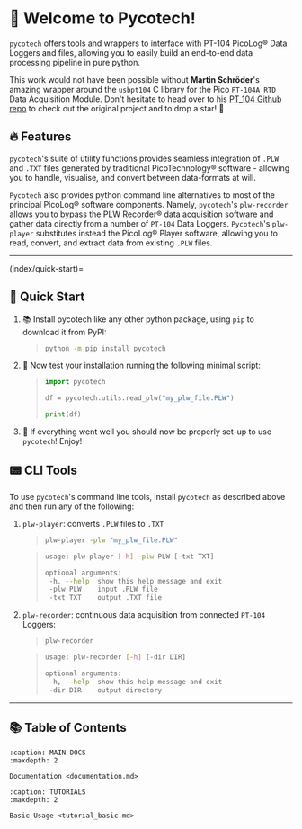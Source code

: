 # 📑 Welcome to Pycotech!

`pycotech` offers tools and wrappers to interface with PT-104 PicoLog® Data Loggers and files, allowing you to easily build an end-to-end data processing pipeline in pure python.
  
This work would not have been possible without **Martin Schröder**'s
 amazing wrapper around the `usbpt104` C library for the Pico `PT-104A RTD` Data Acquisition Module. Don't hesitate to head over to his 
 [PT_104 Github repo](https://github.com/trombastic/Pico_PT104) to check out the original project and to drop a star! 🌟

## 🔥 Features

`pycotech`'s suite of utility functions provides seamless integration
of `.PLW` and `.TXT` files generated by traditional PicoTechnology®
software - allowing you to handle, visualise, and convert between 
data-formats at will. 
  
`Pycotech` also provides python command line alternatives to most of
the principal PicoLog® software components. Namely, `pycotech`'s 
`plw-recorder` allows you to bypass the PLW Recorder® data acquisition
software and gather data directly from a number of `PT-104` Data 
Loggers. `Pycotech`'s `plw-player` substitutes instead the PicoLog®
Player software, allowing you to read, convert, and extract data from
existing `.PLW` files.

---

(index/quick-start)=
## 🚀 Quick Start

1. 📚 Install pycotech like any other python package, using `pip` to download it from PyPI:

    >```bash
    >python -m pip install pycotech
    >```

2. 🐍 Now test your installation running the following minimal script:

    >```python
    >import pycotech
    >
    >df = pycotech.utils.read_plw("my_plw_file.PLW")
    >
    >print(df)
    >```

3. 🎉 If everything went well you should now be properly set-up to use 
   `pycotech`! Enjoy!

## 📟 CLI Tools

To use `pycotech`'s command line tools, install `pycotech` as
described above and then run any of the following:

1. `plw-player`: converts `.PLW` files to `.TXT`
 
    >```bash
    >plw-player -plw "my_plw_file.PLW"
    >```
    
    >```bash
    >usage: plw-player [-h] -plw PLW [-txt TXT]
    >
    >optional arguments:
    >  -h, --help  show this help message and exit
    >  -plw PLW    input .PLW file
    >  -txt TXT    output .TXT file
    >```

2. `plw-recorder`: continuous data acquisition from connected `PT-104` Loggers:

    >```bash
    >plw-recorder
    >```
    
    >```bash
    >usage: plw-recorder [-h] [-dir DIR]
    >
    >optional arguments:
    >  -h, --help  show this help message and exit
    >  -dir DIR    output directory
    >```

---

## 📚 Table of Contents


```{toctree}
:caption: MAIN DOCS
:maxdepth: 2

Documentation <documentation.md>
```

```{toctree}
:caption: TUTORIALS
:maxdepth: 2

Basic Usage <tutorial_basic.md>
```
